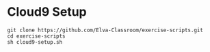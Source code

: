 # Cloud9 Setup
```
git clone https://github.com/Elva-Classroom/exercise-scripts.git
cd exercise-scripts
sh cloud9-setup.sh
```

